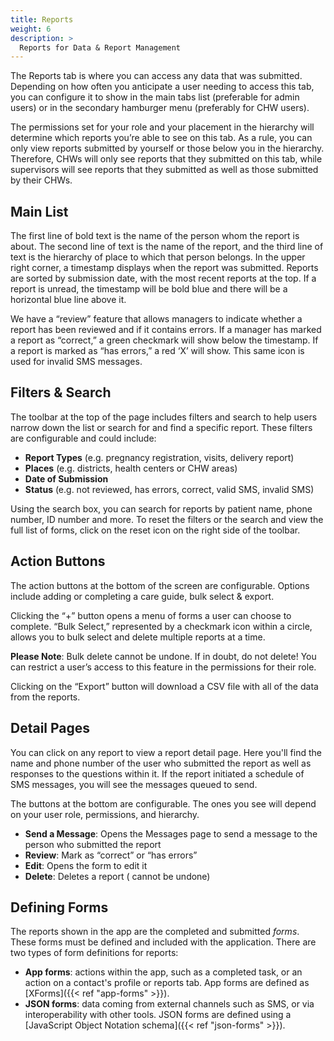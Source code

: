 ```yaml
---
title: Reports
weight: 6
description: >
  Reports for Data & Report Management
---
```


The Reports tab is where you can access any data that was submitted. Depending on how often you anticipate a user needing to access this tab, you can configure it to show in the main tabs list (preferable for admin users) or in the secondary hamburger menu (preferably for CHW users). 

The permissions set for your role and your placement in the hierarchy will determine which reports you’re able to see on this tab. As a rule, you can only view reports submitted by yourself or those below you in the hierarchy. Therefore, CHWs will only see reports that they submitted on this tab, while supervisors will see reports that they submitted as well as those submitted by their CHWs.

## Main List

The first line of bold text is the name of the person whom the report is about. The second line of text is the name of the report, and the third line of text is the hierarchy of place to which that person belongs. In the upper right corner, a timestamp displays when the report was submitted. Reports are sorted by submission date, with the most recent reports at the top. If a report is unread, the timestamp will be bold blue and there will be a horizontal blue line above it. 

We have a “review” feature that allows managers to indicate whether a report has been reviewed and if it contains errors. If a manager has marked a report as “correct,” a green checkmark will show below the timestamp. If a report is marked as “has errors,” a red ‘X’ will show. This same icon is used for invalid SMS messages.

## Filters & Search

The toolbar at the top of the page includes filters and search to help users narrow down the list or search for and find a specific report. These filters are configurable and could include:

- **Report Types** (e.g. pregnancy registration, visits, delivery report)
- **Places** (e.g. districts, health centers or CHW areas)
- **Date of Submission**
- **Status** (e.g. not reviewed, has errors, correct, valid SMS, invalid SMS)

Using the search box, you can search for reports by patient name, phone number, ID number and more. To reset the filters or the search and view  the full list of forms, click on the reset icon on the right side of the toolbar.

## Action Buttons

The action buttons at the bottom of the screen are configurable. Options include adding or completing a care guide, bulk select & export. 

Clicking the “+” button opens a menu of forms a user can choose to complete. “Bulk Select,” represented by a checkmark icon within a circle, allows you to bulk select and delete multiple reports at a time.

**Please Note**: Bulk delete cannot be undone. If in doubt, do not delete! You can restrict a user’s access to this feature in the permissions for their role. 

Clicking on the “Export” button will download a CSV file with all of the data from the reports.

## Detail Pages

You can click on any report to view a report detail page. Here you'll find the name and phone number of the user who submitted the report as well as responses to the questions within it. If the report initiated a schedule of SMS messages, you will see the messages queued to send.

The buttons at the bottom are configurable. The ones you see will depend on your user role, permissions, and hierarchy. 

- **Send a Message**​: Opens the Messages page to send a message to the person who submitted the report
- **Review**: Mark as “correct” or “has errors”
- **Edit**: Opens the form to edit it
- **Delete**: Deletes a report ( cannot be undone)

## Defining Forms

The reports shown in the app are the completed and submitted *forms*. These forms must be defined and included with the application. There are two types of form definitions for reports:
- **App forms**: actions within the app, such as a completed task, or an action on a contact's profile or reports tab. App forms are defined as [XForms]({{< ref "app-forms" >}}).
- **JSON forms**: data coming from external channels such as SMS, or via interoperability with other tools. JSON forms are defined using a [JavaScript Object Notation schema]({{< ref "json-forms" >}}). 
